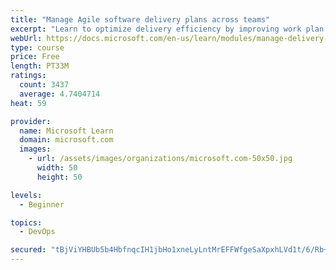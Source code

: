```yaml
---
title: "Manage Agile software delivery plans across teams"
excerpt: "Learn to optimize delivery efficiency by improving work plan visibility across teams."
webUrl: https://docs.microsoft.com/en-us/learn/modules/manage-delivery-plans/
type: course
price: Free
length: PT33M
ratings:
  count: 3437
  average: 4.7404714
heat: 59

provider:
  name: Microsoft Learn
  domain: microsoft.com
  images:
    - url: /assets/images/organizations/microsoft.com-50x50.jpg
      width: 50
      height: 50

levels:
  - Beginner

topics:
  - DevOps

secured: "tBjViYHBUb5b4HbfnqcIH1jbHo1xneLyLntMrEFFWfgeSaXpxhLVd1t/6/Rb+Z3QY80OaWteGDG3BFjTnQU5yUu8c+pv4boRGmEPTsR6fDqsyM2swk/PG/3gPKB3N6n0vmf/G4APGG3WpeKOJr9WG9KgkxZ+v7nqqN8Svh2CeZh7WiiGg56AjRMb1QfPUnPwjSGDx6y27J/fKseDorbbAKQpwcKEt0BllcCbg6r2SNd1WtQsRn1WO6TJSDdSVkWwRjLiPPSDenNXh7gpBfnsDuQPza+txAJBKD/xWDd1dI0ZblfsdzNN7ednNt55cyi3dvnjx5z0M2Sa1GBBqtk0T9+wcm1wEHak2YD+/GUMKTCbSvTstArjvme+x/c5F3EK9DEfgz44wFDEW+8VW+Tt4f8gMvOKcy1K5/JDKNMhX+k=;YAIktLNQw6MAkk5vlkAelA=="
---
```


